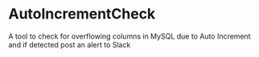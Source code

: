 # AutoIncrementCheck
A tool to check for overflowing columns in MySQL due to Auto Increment and if detected post an alert to Slack
